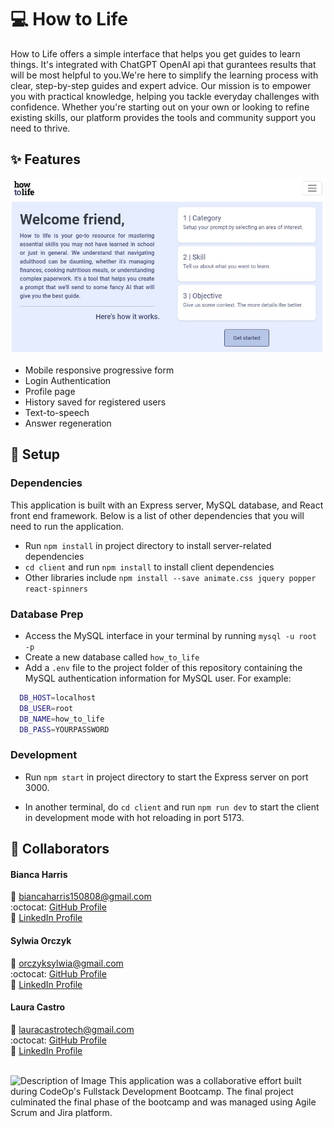 # :computer: How to Life 

How to Life offers a simple interface that helps you get guides to learn things. It's integrated with ChatGPT OpenAI api that gurantees results that will be most helpful to you.We're here to simplify the learning process with clear, step-by-step guides and expert advice. Our mission is to empower you with practical knowledge, helping you tackle everyday challenges with confidence. Whether you're starting out on your own or looking to refine existing skills, our platform provides the tools and community support you need to thrive.

## :sparkles: Features 

![How to Life](https://github.com/lauracastrotech/how-to-life/blob/documentation/assets/demo_thumbnail.jpg)


- Mobile responsive progressive form
- Login Authentication
- Profile page 
- History saved for registered users
- Text-to-speech
- Answer regeneration

## :wrench: Setup  

### Dependencies
This application is built with an Express server, MySQL database, and React front end framework. Below is a list of other dependencies that you will need to run the application.

- Run `npm install` in project directory to install server-related dependencies
- `cd client` and run `npm install` to install client dependencies
- Other libraries include `npm install --save animate.css jquery popper react-spinners`

### Database Prep

- Access the MySQL interface in your terminal by running `mysql -u root -p`
- Create a new database called `how_to_life`
- Add a `.env` file to the project folder of this repository containing the MySQL authentication information for MySQL user. For example:

```bash
  DB_HOST=localhost
  DB_USER=root
  DB_NAME=how_to_life
  DB_PASS=YOURPASSWORD
```

### Development

- Run `npm start` in project directory to start the Express server on port 3000.

- In another terminal, do `cd client` and run `npm run dev` to start the client in development mode with hot reloading in port 5173.

## :rocket: Collaborators 

#### Bianca Harris
:email: biancaharris150808@gmail.com<br> 
:octocat: [GitHub Profile](https://github.com/biancajayharris)<br> 
🔗 [LinkedIn Profile](https://www.linkedin.com/in/bianca-harris-551758166/) 


#### Sylwia Orczyk
:email: orczyksylwia@gmail.com<br>
:octocat:  [GitHub Profile](https://github.com/sylwiao31)<br> 
🔗  [LinkedIn Profile](https://www.linkedin.com/in/sylwia-orczyk-41a6074a/) 

#### Laura Castro
:email: lauracastrotech@gmail.com<br> 
:octocat: [GitHub Profile](https://github.com/lauracastrotech)<br> 
🔗 [LinkedIn Profile](https://www.linkedin.com/in/lccastro/)<br> 

<br>
<img src="https://lesbianswhotech.org/wp-content/uploads/2022/02/ExternalLink_CodeOp_logo_blue-2-2.jpg" alt="Description of Image" width="100"/>
This application was a collaborative effort built during CodeOp's Fullstack Development Bootcamp. The final project culminated the final phase of the bootcamp and was managed using Agile Scrum and Jira platform.